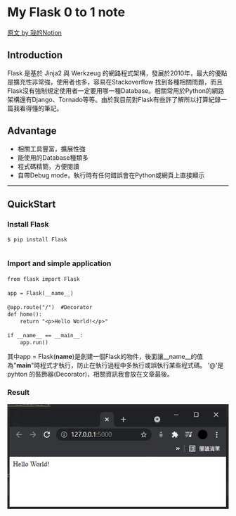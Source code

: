# My Flask 0 to 1 note

[原文 by 我的Notion](https://www.notion.so/Flask-0-to-1-Note-c387d332bbe74f0a80de5bc620ae0851)

## Introduction
Flask 是基於 Jinja2 與 Werkzeug 的網路程式架構，發展於2010年，最大的優點是擴充性非常強，使用者也多，容易在Stackoverflow 找到各種相關問題，而且Flask沒有強制規定使用者一定要用哪一種Database。相關常用於Python的網路架構還有Django、Tornado等等。由於我目前對Flask有些許了解所以打算紀錄一篇我看得懂的筆記。

## Advantage
- 相關工具豐富，擴展性強
- 能使用的Database種類多
- 程式碼精簡，方便閱讀
- 自帶Debug mode，執行時有任何錯誤會在Python或網頁上直接顯示
--------------------------------------------------------------------------------
## QuickStart
### Install Flask
```python3
$ pip install Flask
```
```python3

```
### Import and simple application
```python3
from flask import Flask

app = Flask(__name__)

@app.route("/")  #Decorator
def home():
	return "<p>Hello World!</p>"

if __name__ == __main__:
	app.run()
```
其中app = Flask(__name__)是創建一個Flask的物件，後面讓__name__的值為"__main__"時程式才執行，防止在執行過程中多執行或誤執行某些程式碼。
'@'是pyhton 的裝飾器(Decorator)，相關資訊我會放在文章最後。
### Result
![image](https://github.com/bryanlin16899/Flask_Note/blob/main/image/Flask1.png)
